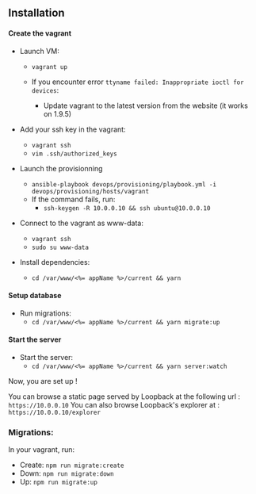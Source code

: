 ## Installation

#### Create the vagrant
- Launch VM:

  - `vagrant up`

  - If you encounter error `ttyname failed: Inappropriate ioctl for devices`:
    - Update vagrant to the latest version from the website (it works on 1.9.5)

- Add your ssh key in the vagrant:
  - `vagrant ssh`
  - `vim .ssh/authorized_keys`

- Launch the provisionning
  - `ansible-playbook devops/provisioning/playbook.yml -i devops/provisioning/hosts/vagrant`
  - If the command fails, run:
    - `ssh-keygen -R 10.0.0.10 && ssh ubuntu@10.0.0.10`

- Connect to the vagrant as www-data:
  - `vagrant ssh`
  - `sudo su www-data`

- Install dependencies:
  - `cd /var/www/<%= appName %>/current && yarn`

#### Setup database

- Run migrations:
  - `cd /var/www/<%= appName %>/current && yarn migrate:up`

#### Start the server

- Start the server:
  - `cd /var/www/<%= appName %>/current && yarn server:watch`

Now, you are set up !

You can browse a static page served by Loopback at the following url : `https://10.0.0.10`
You can also browse Loopback's explorer at : `https://10.0.0.10/explorer`

### Migrations:

In your vagrant, run:

- Create: `npm run migrate:create`
- Down: `npm run migrate:down`
- Up: `npm run migrate:up`
